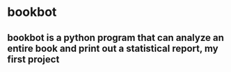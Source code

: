 # bookbot

## bookbot is a python program that can analyze an entire book and print out a statistical report, my first project